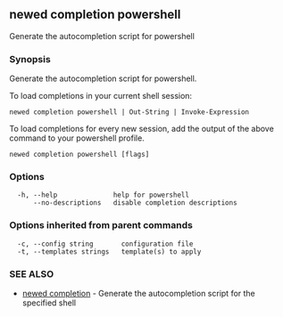 ## newed completion powershell

Generate the autocompletion script for powershell

### Synopsis

Generate the autocompletion script for powershell.

To load completions in your current shell session:

	newed completion powershell | Out-String | Invoke-Expression

To load completions for every new session, add the output of the above command
to your powershell profile.


```
newed completion powershell [flags]
```

### Options

```
  -h, --help              help for powershell
      --no-descriptions   disable completion descriptions
```

### Options inherited from parent commands

```
  -c, --config string       configuration file
  -t, --templates strings   template(s) to apply
```

### SEE ALSO

* [newed completion](newed_completion.md)	 - Generate the autocompletion script for the specified shell

